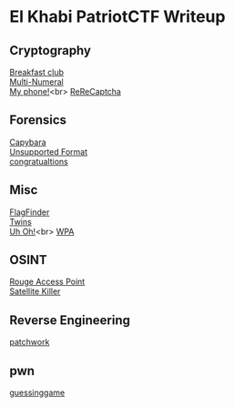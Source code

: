 # El Khabi PatriotCTF Writeup

## Cryptography
[Breakfast club](https://github.com/JustKhal/El-Khabi-PatriotCTF-Writeup/tree/main/Cryptography/Breakfast%20club)<br>
[Multi-Numeral](https://github.com/JustKhal/El-Khabi-PatriotCTF-Writeup/tree/main/Cryptography/Multi-Numeral)<br>
[My phone!](https://github.com/JustKhal/El-Khabi-PatriotCTF-Writeup/tree/main/Cryptography/My%20phone!)<br>
[ReReCaptcha](https://github.com/JustKhal/El-Khabi-PatriotCTF-Writeup/tree/main/Cryptography/ReReCaptcha)

## Forensics
[Capybara](https://github.com/JustKhal/El-Khabi-PatriotCTF-Writeup/tree/main/Forensics/Capybara)<br>
[Unsupported Format](https://github.com/JustKhal/El-Khabi-PatriotCTF-Writeup/tree/main/Forensics/Unsupported%20Format)<br>
[congratualtions](https://github.com/JustKhal/El-Khabi-PatriotCTF-Writeup/tree/main/Forensics/congatulations)

## Misc
[FlagFinder](https://github.com/JustKhal/El-Khabi-PatriotCTF-Writeup/tree/main/Misc/FlagFinder)<br>
[Twins](https://github.com/JustKhal/El-Khabi-PatriotCTF-Writeup/tree/main/Misc/Twins)<br>
[Uh Oh!](https://github.com/JustKhal/El-Khabi-PatriotCTF-Writeup/tree/main/Misc/Uh%20Oh!)<br>
[WPA](https://github.com/JustKhal/El-Khabi-PatriotCTF-Writeup/tree/main/Misc/WPA)

## OSINT
[Rouge Access Point](https://github.com/JustKhal/El-Khabi-PatriotCTF-Writeup/tree/main/OSINT/Rouge%20Access%20Point)<br>
[Satellite Killer](https://github.com/JustKhal/El-Khabi-PatriotCTF-Writeup/tree/main/OSINT/Satellite%20Killer)

## Reverse Engineering
[patchwork](https://github.com/JustKhal/El-Khabi-PatriotCTF-Writeup/tree/main/Rev/patchwork)

## pwn
[guessinggame](https://github.com/JustKhal/El-Khabi-PatriotCTF-Writeup/tree/main/pwn/guessinggame)